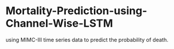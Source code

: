 # Mortality-Prediction-using-Channel-Wise-LSTM
using MIMC-III time series data to predict the probability of death.
